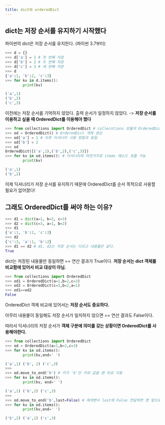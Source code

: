 ```yaml
---
title: dict와 orderedDict
---
```


## dict는 저장 순서를 유지하기 시작했다

파이썬의 dict은 저장 순서를 유지한다. (파이썬 3.7부터)

```python
>>> d = {}
>>> d['a'] = 1 # 첫 번째 저장
>>> d['b'] = 2 # 두 번째 저장
>>> d['c'] = 3 # 세 번째 저장
>>> d
{'a':1, 'b':2, 'c':3}
>>> for kv in d.items():
        print(kv)

('a',1)
('b',2)
('c',3)
```

이전에는 저장 순서를 기억하지 않았다. 출력 순서가 일정하지 않았다. -> **저장 순서를 이용하고 싶을 때 OrderedDict를 이용해야 했다**

```python
>>> from collections import OrderedDict # collecntions 모듈의 OrderedDict
>>> od = OrderedDict() # OrderedDict 객체 생성
>>> od['a'] = 1 # 이후 딕셔너리 사용 방법과 동일
>>> od['b'] = 2
>>> od
OrderedDict([('a',1),('b',2),('c',3)])
>>> for kv in od.items(): # 딕셔너리와 마찬가지로 items 메소드 호출 가능
        print(kv)

('a',1)
('b',2)
```

이제 딕셔너리가 저장 순서를 유지하기 때문에 OrderedDict를 순서 목적으로 사용할 필요가 없어졌다!

## 그래도 OrderedDict를 써야 하는 이유?

```python
>>> d1 = dict(a=1, b=2, c=3)
>>> d2 = dict(c=3, a=1, b=2)
>>> d1
{'a':1, 'b':2, 'c':3}
>>> d2
{'c':3, 'a':1, 'b':2}
>>> d1 == d2 # d1, d2는 저장 순서는 다르고 내용물은 같다.
True
```

dict는 저장된 내용물만 동일하면 == 연산 결과가 True이다. **저장 순서는 dict 객체를 비교함에 있어서 비교 대상이 아님.**

```python
>>> from collections import OrderedDict
>>> od1 = OrderedDict(a=1,b=2,c=3)
>>> od2 = OrderedDict(c=3,b=2,a=1)
>>> od1==od2
False
```

OrderedDict 객체 비교에 있어서는 **저장 순서도 중요하다.**

아무리 내용물이 동일해도 저장 순서가 일치하지 않으면 == 연산 결과도 False이다.

따라서 딕셔너리의 저장 순서가 **객체 구분에 의미를 갖는 상황이면 OrderedDict를 사용해야한다.**

```python
>>> from collections import OrderedDict
>>> od = OrderedDict(a=1,b=2,c=3)
>>> for kv in od.items():
        print(kv,end=' ')

('a',1) ('b', 2) ('c',3)
>>>
>>> od.move_to_end('b') # 키가 'b'인 키와 값을 맨 뒤로 이동
>>> for kv in od.items():
        print(kv, end=' ')

('a',1) ('b',2) ('c',3)
>>>
>>> od.move_to_end('b',last=False) # 매개변수 last에 False 전달하면 맨 앞으로 이동
>>> for kv in od.items():
        print(kv,end=' ')

('b',2) ('a',1) ('c',3)
```
